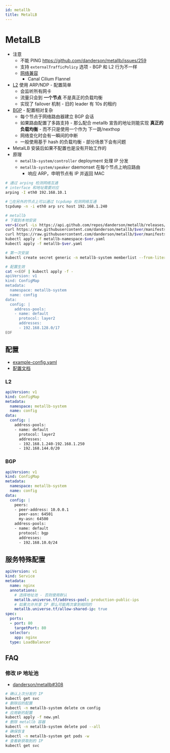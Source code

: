 ```yaml
---
id: metallb
title: MetalLB
---
```


# MetalLB

* 注意
  * 不能 PING https://github.com/danderson/metallb/issues/259
  * 支持 `externalTrafficPolicy` 选项 - BGP 和 L2 行为不一样
  * [网络兼容](https://metallb.universe.tf/installation/network-addons/)
    * Canal Cilium Flannel
* [L2](https://metallb.universe.tf/concepts/layer2/) 使用 ARP/NDP - 配置简单
  * 会监听所有网卡
  * 流量只会到 __一个节点__ 不是真正的负载均衡
  * 实现了 failover 机制 - 旧的 leader 有 10s 的租约
* [BGP](https://metallb.universe.tf/concepts/bgp/) - 配置相对复杂
  * 每个节点于网络路由器建立 BGP 会话
  * 如果路由配置了多路支持 - 那么配合 metallb 宣告的地址则能实现 __真正的负载均衡__ - 而不只是使用一个作为 下一跳/nexthop
  * 网络变化时会有一瞬间的中断
  * 一般使用基于 hash 的负载均衡 - 部分场景下会有问题
* MetalLB 安装后如果不配置也是没有开始工作的
* 原理
  * `metallb-system/controller` deployment 处理 IP 分发
  * `metallb-system/speaker` daemonset 在每个节点上响应路由
    * 响应 ARP，申明节点有 IP 并返回 MAC


```bash
# 通过 arping 检测网络互通
# interface 和地址需要对应
arping -I eth0 192.168.10.1

# 在另外的节点上可以通过 tcpdump 检测网络互通
tcpdump -n -i eth0 arp src host 192.168.1.240

# metallb
# 下载到本地安装
ver=$(curl -Ls https://api.github.com/repos/danderson/metallb/releases/latest | jq -r .tag_name)
curl https://raw.githubusercontent.com/danderson/metallb/$ver/manifests/metallb.yaml -Lo metallb-$ver.yaml
curl https://raw.githubusercontent.com/danderson/metallb/$ver/manifests/namespace.yaml -Lo metallb-namespace-$ver.yaml
kubectl apply -f metallb-namespace-$ver.yaml
kubectl apply -f metallb-$ver.yaml

# 第一次安装
kubectl create secret generic -n metallb-system memberlist --from-literal=secretkey="$(openssl rand -base64 128)"

# 配置生效
cat <<EOF | kubectl apply -f -
apiVersion: v1
kind: ConfigMap
metadata:
  namespace: metallb-system
  name: config
data:
  config: |
    address-pools:
    - name: default
      protocol: layer2
      addresses:
      - 192.168.128.0/17
EOF
```

## 配置
* [example-config.yaml](https://github.com/danderson/metallb/blob/main/manifests/example-config.yaml)
* [配置文档](https://metallb.universe.tf/configuration)

### L2

```yaml
apiVersion: v1
kind: ConfigMap
metadata:
  namespace: metallb-system
  name: config
data:
  config: |
    address-pools:
    - name: default
      protocol: layer2
      addresses:
      - 192.168.1.240-192.168.1.250
      - 192.168.144.0/20
```

### BGP

```yaml
apiVersion: v1
kind: ConfigMap
metadata:
  namespace: metallb-system
  name: config
data:
  config: |
    peers:
    - peer-address: 10.0.0.1
      peer-asn: 64501
      my-asn: 64500
    address-pools:
    - name: default
      protocol: bgp
      addresses:
      - 192.168.10.0/24
```

## 服务特殊配置
```yaml
apiVersion: v1
kind: Service
metadata:
  name: nginx
  annotations:
    # 选择地址池 - 否则使用默认
    metallb.universe.tf/address-pool: production-public-ips
    # 如果允许共享 IP 那么可能两次拿到相同的
    metallb.universe.tf/allow-shared-ip: true
spec:
  ports:
  - port: 80
    targetPort: 80
  selector:
    app: nginx
  type: LoadBalancer
```

## FAQ
### 修改 IP 地址池

* [danderson/metallb#308](https://github.com/danderson/metallb/issues/308)

```bash
# 确认上次分发的 IP
kubectl get svc
# 删除旧的配置
kubectl -n metallb-system delete cm config
# 应用新的配置
kubectl apply -f new.yml
# 删除 metallb 容器
kubectl -n metallb-system delete pod --all
# 确保恢复
kubectl -n metallb-system get pods -w
# 查看新获取到的 IP
kubectl get svc
```
